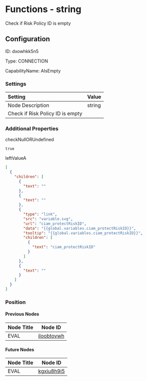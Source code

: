 # Functions - string 
Check if Risk Policy ID is empty
## Configuration
ID:  dxowhkk5n5

Type: CONNECTION 

CapabilityName: AIsEmpty

### Settings
| Setting | Value  |
| :------------------------ | ---------------------------------------- |
| Node Description | string 
Check if Risk Policy ID is empty | 





### Additional Properties
checkNullORUndefined
```bool 
true
```


leftValueA
```json 
[
  {
    "children": [
      {
        "text": ""
      },
      {
        "text": ""
      },
      {
        "type": "link",
        "src": "variable.svg",
        "url": "ciam_protectRiskID",
        "data": "{{global.variables.ciam_protectRiskID}}",
        "tooltip": "{{global.variables.ciam_protectRiskID}}",
        "children": [
          {
            "text": "ciam_protectRiskID"
          }
        ]
      },
      {
        "text": ""
      }
    ]
  }
]
```





### Position

#### Previous Nodes
| Node Title | Node ID |
| :------------- | ------------ |
| EVAL | [iloobtovwh](./iloobtovwh.md) | 
 
 #### Future Nodes
| Node Title | Node ID |
| :------------- | ------------ |
| EVAL |[kgxiu8h9i5](./kgxiu8h9i5.md) | 